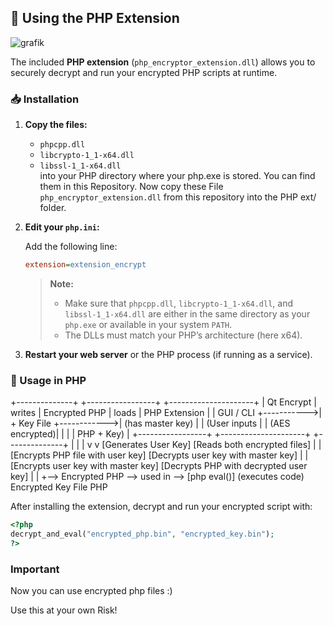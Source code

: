 ## 🧩 Using the PHP Extension

![grafik](https://github.com/user-attachments/assets/ed213f9b-8f32-42a1-81d1-d4b69a25e91d)

The included **PHP extension** (`php_encryptor_extension.dll`) allows you to securely decrypt and run your encrypted PHP scripts at runtime.



### 📥 Installation

1. **Copy the files:**
    - `phpcpp.dll`  
    - `libcrypto-1_1-x64.dll`  
    - `libssl-1_1-x64.dll`  
    into your PHP directory where your php.exe is stored. You can find them in this Repository.
    Now copy these File `php_encryptor_extension.dll` from this repository into the PHP ext/ folder.

2. **Edit your `php.ini`:**

    Add the following line:
    ```ini
    extension=extension_encrypt
    ```

    > **Note:**  
    > - Make sure that `phpcpp.dll`, `libcrypto-1_1-x64.dll`, and `libssl-1_1-x64.dll` are either in the same directory as your `php.exe` or available in your system `PATH`.  
    > - The DLLs must match your PHP’s architecture (here x64).

3. **Restart your web server** or the PHP process (if running as a service).

### 📝 Usage in PHP

+--------------+            +-----------------+             +---------------------+
|  Qt Encrypt  |  writes    |  Encrypted PHP  |   loads     |   PHP Extension     |
|  GUI / CLI   +----------->|   + Key File    +------------>| (has master key)    |
| (User inputs |            |  (AES encrypted)|             |                     |
|  PHP + Key)  |            +-----------------+             +---------------------+
+--------------+                                                 |
      |                                                          |
      v                                                          v
 [Generates User Key]                               [Reads both encrypted files]
      |                                                          |
 [Encrypts PHP file with user key]            [Decrypts user key with master key]
      |                                                          |
 [Encrypts user key with master key]          [Decrypts PHP with decrypted user key]
      |                                                          |
      +--> Encrypted PHP   -->    used in    -->   [php eval()] (executes code)
           Encrypted Key File       PHP


After installing the extension, decrypt and run your encrypted script with:

```php
<?php
decrypt_and_eval("encrypted_php.bin", "encrypted_key.bin");
?>
```

### Important

Now you can use encrypted php files :)

Use this at your own Risk!

